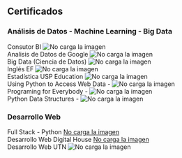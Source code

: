 <h2>Certificados</h2>

<h3>Análisis de Datos - Machine Learning - Big Data</h3>

Consutor BI ![No carga la imagen](https://github.com/ruizrlaurap0704/Certificados/blob/main/Consultor%20BI.jpg)<br>
Analisis de Datos de Google ![No carga la imagen](https://github.com/ruizrlaurap0704/Certificados/blob/main/Analista%20de%20Datos%20de%20Google.jpg)<br>
Big Data (Ciencia de Datos) ![No carga la imagen](https://github.com/ruizrlaurap0704/Certificados/blob/main/Big%20Data%20Ruiz%20Laura.jpg)<br>
Inglés EF ![No carga la imagen](https://github.com/ruizrlaurap0704/Certificados/blob/main/EF%20SET%20Certificate.jpg)<br>
Estadística USP Education ![No carga la imagen](https://github.com/ruizrlaurap0704/Certificados/blob/main/Estadistica%20Capitulo%20General%20USP%20NF%201010.jpg)<br>
Using Python to Access Web Data - ![No carga la imagen](https://github.com/ruizrlaurap0704/Certificados/blob/main/Using%20Python%20to%20Access%20Web%20Data.jpg)<br>
Programing for Everybody - ![No carga la imagen](https://github.com/ruizrlaurap0704/Certificados/blob/main/Python%20Getting%20Start.jpg)<br>
Python Data Structures - ![No carga la imagen](https://github.com/ruizrlaurap0704/Certificados/blob/main/Python%20Data%20Structures.jpg)<br>

<h3>Desarrollo Web</h3>

Full Stack - Python [No carga la imagen](https://github.com/ruizrlaurap0704/Certificados/blob/main/Full%20Stack%20Python%20Ruiz%20Laura.jpg)<br>
Desarrollo Web Digital House [No carga la imagen](https://github.com/ruizrlaurap0704/Certificados/blob/main/Desarrollo%20Web%20Digital%20House.jpg)<br>
Desarrollo Web UTN ![No carga la imagen](https://github.com/ruizrlaurap0704/Certificados/blob/main/DesarolloWebUTN.jpg)<br>
